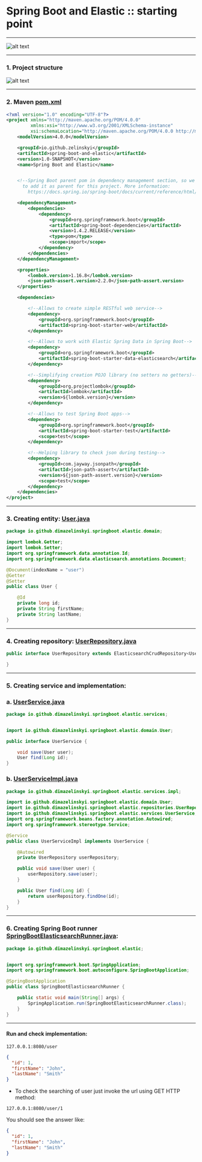 # Spring Boot and Elastic :: starting point

***

![alt text](./etc/sb_el_2.png "Spring Boot and Elastic")

***

### 1. Project structure

![alt text](./etc/tree.png "Project structure")

***

### 2. Maven [pom.xml](./pom.xml)

```xml
<?xml version="1.0" encoding="UTF-8"?>
<project xmlns="http://maven.apache.org/POM/4.0.0"
         xmlns:xsi="http://www.w3.org/2001/XMLSchema-instance"
         xsi:schemaLocation="http://maven.apache.org/POM/4.0.0 http://maven.apache.org/xsd/maven-4.0.0.xsd">
    <modelVersion>4.0.0</modelVersion>

    <groupId>io.github.zelinskyi</groupId>
    <artifactId>spring-boot-and-elastic</artifactId>
    <version>1.0-SNAPSHOT</version>
    <name>Spring Boot and Elastic</name>


    <!--Spring Boot parent pom in dependency management section, so we don't need
      to add it as parent for this project. More information:
        https://docs.spring.io/spring-boot/docs/current/reference/html/using-boot-build-systems.html#using-boot-maven-without-a-parent-->

    <dependencyManagement>
        <dependencies>
            <dependency>
                <groupId>org.springframework.boot</groupId>
                <artifactId>spring-boot-dependencies</artifactId>
                <version>1.4.2.RELEASE</version>
                <type>pom</type>
                <scope>import</scope>
            </dependency>
        </dependencies>
    </dependencyManagement>

    <properties>
        <lombok.version>1.16.8</lombok.version>
        <json-path-assert.version>2.2.0</json-path-assert.version>
    </properties>

    <dependencies>

        <!--Allows to create simple RESTful web service-->
        <dependency>
            <groupId>org.springframework.boot</groupId>
            <artifactId>spring-boot-starter-web</artifactId>
        </dependency>

        <!--Allows to work with Elastic Spring Data in Spring Boot-->
        <dependency>
            <groupId>org.springframework.boot</groupId>
            <artifactId>spring-boot-starter-data-elasticsearch</artifactId>
        </dependency>

        <!--Simplifying creation POJO library (no setters no getters)-->
        <dependency>
            <groupId>org.projectlombok</groupId>
            <artifactId>lombok</artifactId>
            <version>${lombok.version}</version>
        </dependency>

        <!--Allows to test Spring Boot apps-->
        <dependency>
            <groupId>org.springframework.boot</groupId>
            <artifactId>spring-boot-starter-test</artifactId>
            <scope>test</scope>
        </dependency>

        <!--Helping library to check json during testing-->
        <dependency>
            <groupId>com.jayway.jsonpath</groupId>
            <artifactId>json-path-assert</artifactId>
            <version>${json-path-assert.version}</version>
            <scope>test</scope>
        </dependency>
    </dependencies>
</project>
```
***

### 3. Creating entity: [User.java](./src/main/java/io/github/dimazelinskyi/springboot/elastic/domain/User.java)

  ```java
  package io.github.dimazelinskyi.springboot.elastic.domain;
  
  import lombok.Getter;
  import lombok.Setter;
  import org.springframework.data.annotation.Id;
  import org.springframework.data.elasticsearch.annotations.Document;
  
  @Document(indexName = "user")
  @Getter
  @Setter
  public class User {
  
      @Id
      private long id;
      private String firstName;
      private String lastName;
  }
  ```
***

### 4. Creating repository: [UserRepository.java](./src/main/java/io/github/dimazelinskyi/springboot/elastic/repositories/UserRepository.java)

```java
public interface UserRepository extends ElasticsearchCrudRepository<User, Long> {

}
```
***

### 5. Creating service and implementation:
### a. [UserService.java](./src/main/java/io/github/dimazelinskyi/springboot/elastic/services/UserService.java) 

```java
package io.github.dimazelinskyi.springboot.elastic.services;


import io.github.dimazelinskyi.springboot.elastic.domain.User;

public interface UserService {

    void save(User user);
    User find(Long id);
}
```
### b. [UserServiceImpl.java](./src/main/java/io/github/dimazelinskyi/springboot/elastic/services/impl/UserServiceImpl.java)

```java
package io.github.dimazelinskyi.springboot.elastic.services.impl;

import io.github.dimazelinskyi.springboot.elastic.domain.User;
import io.github.dimazelinskyi.springboot.elastic.repositories.UserRepository;
import io.github.dimazelinskyi.springboot.elastic.services.UserService;
import org.springframework.beans.factory.annotation.Autowired;
import org.springframework.stereotype.Service;

@Service
public class UserServiceImpl implements UserService {

    @Autowired
    private UserRepository userRepository;

    public void save(User user) {
        userRepository.save(user);
    }

    public User find(Long id) {
        return userRepository.findOne(id);
    }
}
```
***
### 6. Creating Spring Boot runner [SpringBootElasticsearchRunner.java](./src/main/java/io/github/dimazelinskyi/springboot/elastic/SpringBootElasticsearchRunner.java):
  
  ```java
  package io.github.dimazelinskyi.springboot.elastic;
  
  
  import org.springframework.boot.SpringApplication;
  import org.springframework.boot.autoconfigure.SpringBootApplication;
  
  @SpringBootApplication
  public class SpringBootElasticsearchRunner {
  
      public static void main(String[] args) {
          SpringApplication.run(SpringBootElasticsearchRunner.class);
      }
  }
  ```
***

#### Run and check implementation:




```
127.0.0.1:8080/user
```


```json
{
  "id": 1,
  "firstName": "John",
  "lastName": "Smith"
}
```

* To check the searching of user just invoke the url using GET HTTP method:

```
127.0.0.1:8080/user/1
```

You should see the answer like: 

```json
{
  "id": 1,
  "firstName": "John",
  "lastName": "Smith"
}
```